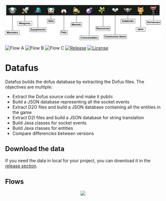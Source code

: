 <img src="https://github.com/LucBerge/Datafus/raw/master/images/banner_tags.png" />

![Flow A](https://img.shields.io/github/workflow/status/LucBerge/Datafus/Flow%20A/master?label=Flow%20A)
![Flow B](https://img.shields.io/github/workflow/status/LucBerge/Datafus/Flow%20B/master?label=Flow%20B)
![Flow C](https://img.shields.io/github/workflow/status/LucBerge/Datafus/Flow%20C/master?label=Flow%20C)
[![Release](https://img.shields.io/github/v/release/LucBerge/Datafus)](https://github.com/LucBerge/Datafus/releases)
[![License](https://img.shields.io/github/license/LucBerge/Datafus)](https://github.com/LucBerge/Datafus/blob/master/LICENSE)
  
# Datafus

Datafus builds the dofus database by extracting the Dofus files. The objectives are multiple:
- Extract the Dofus source code and make it public
- Build a JSON database representing all the socket events
- Extract D2O files and build a JSON database containing all the entities in the game
- Extract D2I files and build a JSON database for string translation
- Build Java classes for socket events
- Build Java classes for entities
- Compare differencies between versions

## Download the data

If you need the data in local for your project, you can download it in the [release section](https://github.com/LucBerge/Datafus/releases/latest).

## Flows

<p align="center">
  <img src="https://github.com/LucBerge/Datafus/raw/master/images/Flows.png" />
</p>
